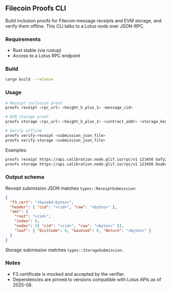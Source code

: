 ## Filecoin Proofs CLI

Build inclusion proofs for Filecoin message receipts and EVM storage, and verify them offline. This CLI talks to a Lotus node over JSON-RPC.

### Requirements

- Rust stable (via rustup)
- Access to a Lotus RPC endpoint

### Build

```bash
cargo build --release
```

### Usage

```bash
# Receipt inclusion proof
proofs receipt <rpc_url> <height_h_plus_1> <message_cid>

# EVM storage proof
proofs storage <rpc_url> <height_h_plus_1> <contract_addr> <storage_key_hex>

# Verify offline
proofs verify-receipt <submission_json_file>
proofs verify-storage <submission_json_file>
```

Examples:

```bash
proofs receipt https://api.calibration.node.glif.io/rpc/v1 123456 bafy2bzace...
proofs storage https://api.calibration.node.glif.io/rpc/v1 123456 0xabc...def 0x01...
```

### Output schema

Receipt submission JSON matches `types::ReceiptSubmission`:

```json
{
  "f3_cert": "<base64-bytes>",
  "header": { "cid": "<cid>", "raw": "<bytes>" },
  "amt": {
    "root": "<cid>",
    "index": 0,
    "nodes": [{ "cid": "<cid>", "raw": "<bytes>" }],
    "leaf": { "ExitCode": 0, "GasUsed": 0, "Return": "<bytes>" }
  }
}
```

Storage submission matches `types::StorageSubmission`.

### Notes

- F3 certificate is mocked and accepted by the verifier.
- Dependencies are pinned to versions compatible with Lotus APIs as of 2025-08.
